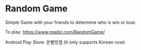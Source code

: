 # Random Game

Simple Game with your friends to determine who is win or lose.

To play: https://www.readiz.com/RandomGame/

Android Play Store: 운빨망겜 (It only supports Korean now)
